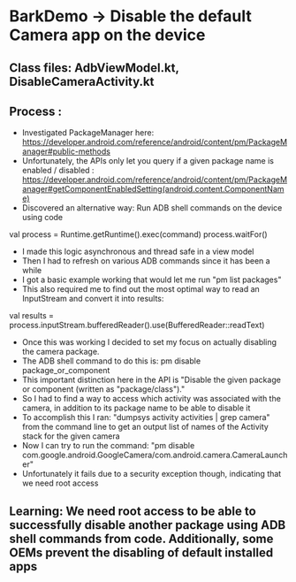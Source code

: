 # BarkDemo -> Disable the default Camera app on the device

## Class files: AdbViewModel.kt, DisableCameraActivity.kt

## Process :

- Investigated PackageManager here: https://developer.android.com/reference/android/content/pm/PackageManager#public-methods
- Unfortunately, the APIs only let you query if a given package name is enabled / disabled : https://developer.android.com/reference/android/content/pm/PackageManager#getComponentEnabledSetting(android.content.ComponentName)   
- Discovered an alternative way: Run ADB shell commands on the device using code

val process = Runtime.getRuntime().exec(command)
process.waitFor()
  
- I made this logic asynchronous and thread safe in a view model
- Then I had to refresh on various ADB commands since it has been a while
- I got a basic example working that would let me run "pm list packages"
- This also required me to find out the most optimal way to read an InputStream and convert it into results:

val results = process.inputStream.bufferedReader().use(BufferedReader::readText)

- Once this was working I decided to set my focus on actually disabling the camera package. 
- The ADB shell command to do this is: pm disable package_or_component
- This important distinction here in the API is "Disable the given package or component (written as "package/class")."
- So I had to find a way to access which activity was associated with the camera, in addition to its package name to be able to disable it
- To accomplish this I ran: "dumpsys activity activities | grep camera" from the command line to get an output list of names of the Activity stack for the given camera
- Now I can try to run the command: "pm disable com.google.android.GoogleCamera/com.android.camera.CameraLauncher"
- Unfortunately it fails due to a security exception though, indicating that we need root access 

## Learning: We need root access to be able to successfully disable another package using ADB shell commands from code. Additionally, some OEMs prevent the disabling of default installed apps
